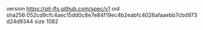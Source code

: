 version https://git-lfs.github.com/spec/v1
oid sha256:052cd9cfc4aec15dd0c8e7e84f19ec4b2eabfc4026afaaebb7cbd973d24d9344
size 1082
